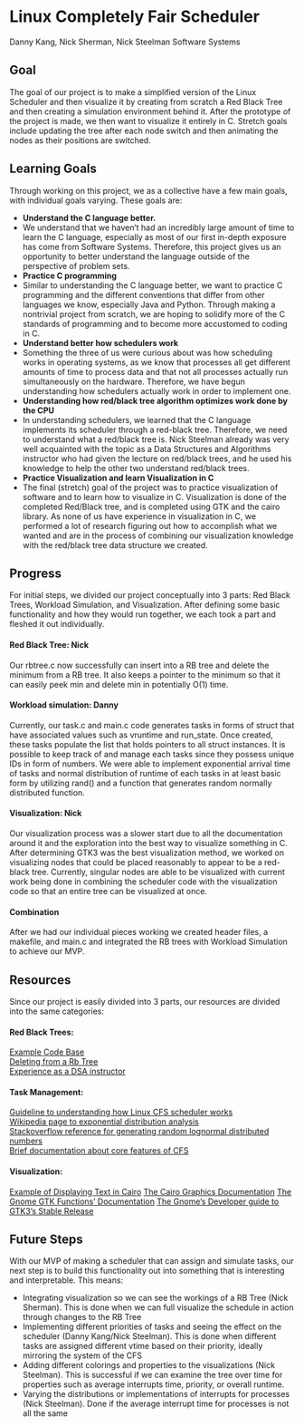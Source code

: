 
# Linux Completely Fair Scheduler
Danny Kang, Nick Sherman, Nick Steelman
Software Systems

## Goal
The goal of our project is to make a simplified version of the Linux Scheduler and then visualize it by creating from scratch a Red Black Tree and then creating a simulation environment behind it. After the prototype of the project is made, we then want to visualize it entirely in C. Stretch goals include updating the tree after each node switch and then animating the nodes as their positions are switched.

## Learning Goals
Through working on this project, we as a collective have a few main goals, with individual goals varying. These goals are:
- **Understand the C language better.**
 - We understand that we haven’t had an incredibly large amount of time to learn the C language, especially as most of our first in-depth exposure has come from Software Systems. Therefore, this project gives us an opportunity to better understand the language outside of the perspective of problem sets.
- **Practice C programming**
 - Similar to understanding the C language better, we want to practice C programming and the different conventions that differ from other languages we know, especially Java and Python. Through making a nontrivial project from scratch, we are hoping to solidify more of the C standards of programming and to become more accustomed to coding in C.
- **Understand better how schedulers work**
 - Something the three of us were curious about was how scheduling works in operating systems, as we know that processes all get different amounts of time to process data and that not all processes actually run simultaneously on the hardware. Therefore, we have begun understanding how schedulers actually work in order to implement one.
- **Understanding how red/black tree algorithm optimizes work done by the CPU**
 - In understanding schedulers, we learned that the C language implements its scheduler through a red-black tree. Therefore, we need to understand what a red/black tree is. Nick Steelman already was very well acquainted with the topic as a Data Structures and Algorithms instructor who had given the lecture on red/black trees, and he used his knowledge to help the other two understand red/black trees.
- **Practice Visualization and learn Visualization in C**
 - The final (stretch) goal of the project was to practice visualization of software and to learn how to visualize in C. Visualization is done of the completed Red/Black tree, and is completed using GTK and the cairo library. As none of us have experience in visualization in C, we performed a lot of research figuring out how to accomplish what we wanted and are in the process of combining our visualization knowledge with the red/black tree data structure we created.

## Progress
For initial steps, we divided our project conceptually into 3 parts: Red Black Trees, Workload Simulation, and Visualization. After defining some basic functionality and how they would run together, we each took a part and fleshed it out individually.
#### Red Black Tree: Nick  
Our rbtree.c now successfully can insert into a RB tree and delete the minimum from a RB tree. It also keeps a pointer to the minimum so that it can easily peek min and delete min in potentially O(1) time.
#### Workload simulation: Danny
Currently, our task.c and main.c code generates tasks in forms of struct that have associated values such as vruntime and run_state. Once created, these tasks populate the list that holds pointers to all struct instances. It is possible to keep track of and manage each tasks since they possess unique IDs in form of numbers. We were able to implement exponential arrival time of tasks and normal distribution of runtime of each tasks in at least basic form by utilizing rand() and a function that generates random normally distributed function.
#### Visualization: Nick
Our visualization process was a slower start due to all the documentation around it and the exploration into the best way to visualize something in C. After determining GTK3 was the best visualization method, we worked on visualizing nodes that could be placed reasonably to appear to be a red-black tree. Currently, singular nodes are able to be visualized with current work being done in combining the scheduler code with the visualization code so that an entire tree can be visualized at once.
#### Combination
After we had our individual pieces working we created header files, a makefile, and main.c and integrated the RB trees with Workload Simulation to achieve our MVP.
## Resources
Since our project is easily divided into 3 parts, our resources are divided into the same categories:
#### Red Black Trees:
[Example Code Base](https://gist.github.com/VictorGarritano/5f894be162d39e9bdd5c)  
[Deleting from a Rb Tree](https://www.geeksforgeeks.org/red-black-tree-set-3-delete-2/)  
[Experience as a DSA instructor](https://drive.google.com/open?id=1cR7LyDS0_BXIbnGHiTGZgxVEhrpR0cx722zy0EHlq2Q)

#### Task Management:
[Guideline to understanding how Linux CFS scheduler works]( https://notes.shichao.io/lkd/ch4/?fbclid=IwAR0h79u-eT3Ghe0TtarSvO1n4iC8OiBi0pY3uxZrgP-FQfZC2ZwdgFu1IxY)  
[Wikipedia page to exponential distribution analysis](https://en.wikipedia.org/wiki/Exponential_distribution)  
[Stackoverflow reference for generating random lognormal distributed numbers](https://stackoverflow.com/questions/9766147/generate-a-random-number-from-log-normal-distribution-in-c-c)  
[Brief documentation about core features of CFS](https://www.kernel.org/doc/Documentation/scheduler/sched-design-CFS.txt)  

#### Visualization:
[Example of Displaying Text in Cairo](http://zetcode.com/gfx/cairo/cairotext/)
[The Cairo Graphics Documentation](https://www.cairographics.org/)
[The Gnome GTK Functions’ Documentation](https://developer.gnome.org/gtk3/stable/gtk3-General.html#gtk-main)
[The Gnome’s Developer guide to GTK3’s Stable Release](https://developer.gnome.org/gtk3/stable/)  

## Future Steps
With our MVP of making a scheduler that can assign and simulate tasks, our next step is to build this functionality out into something that is interesting and interpretable. This means:
- Integrating visualization so we can see the workings of a RB Tree (Nick Sherman). This is done when we can full visualize the schedule in action through changes to the RB Tree
- Implementing different priorities of tasks and seeing the effect on the scheduler (Danny Kang/Nick Steelman). This is done when different tasks are assigned different vtime based on their priority, ideally mirroring the system of the CFS
- Adding different colorings and properties to the visualizations (Nick Steelman). This is successful if we can examine the tree over time for properties such as average interrupts time, priority, or overall runtime.
- Varying the distributions or implementations of interrupts for processes (Nick Steelman). Done if the average interrupt time for processes is not all the same
